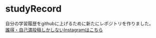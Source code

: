 # studyRecord
自分の学習履歴をgithubに上げるために新たにレポジトリを作りました。  
[誰得・自己満投稿しかしないInstagramはこちら](https://www.instagram.com/kota_withuto/)